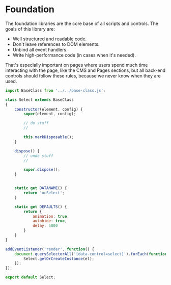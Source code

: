 # Foundation

The foundation libraries are the core base of all scripts and controls. The goals of this library are:

- Well structured and readable code.
- Don't leave references to DOM elements.
- Unbind all event handlers.
- Write high-performance code (in cases when it's needed).

That's especially important on pages where users spend much time interacting with the page, like the CMS and Pages sections, but all back-end controls should follow these rules, because we never know when they are used.

```js
import BaseClass from '../../base-class.js';

class Select extends BaseClass
{
    constructor(element, config) {
        super(element, config);

        // do stuff
        //

        this.markDisposable();
    }

    dispose() {
        // undo stuff
        //

        super.dispose();
    }


    static get DATANAME() {
        return 'ocSelect';
    }

    static get DEFAULTS() {
        return {
            animation: true,
            autohide: true,
            delay: 5000
        }
    }
}

addEventListener('render', function() {
    document.querySelectorAll('[data-control=select]').forEach(function(el) {
        Select.getOrCreateInstance(el);
    });
});

export default Select;

```
